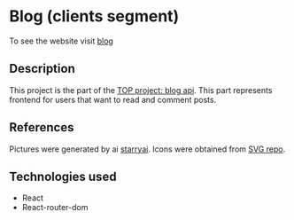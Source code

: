 # Blog (clients segment)
To see the website visit [blog](https://)
## Description
This project is the part of the [TOP project: blog api](https://www.theodinproject.com/lessons/nodejs-blog-api). This part represents frontend for users that want to read and comment posts.
## References
Pictures were generated by ai [starryai](https://starryai.com/). Icons were obtained from [SVG repo](https://www.svgrepo.com/).
## Technologies used
- React
- React-router-dom